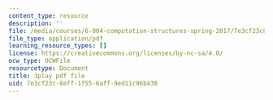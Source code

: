 ```yaml
---
content_type: resource
description: ''
file: /media/courses/6-004-computation-structures-spring-2017/7e3cf23c8eff1f556aff9ed11c96b438_IE9cFQ9b33U.pdf
file_type: application/pdf
learning_resource_types: []
license: https://creativecommons.org/licenses/by-nc-sa/4.0/
ocw_type: OCWFile
resourcetype: Document
title: 3play pdf file
uid: 7e3cf23c-8eff-1f55-6aff-9ed11c96b438
---
```

